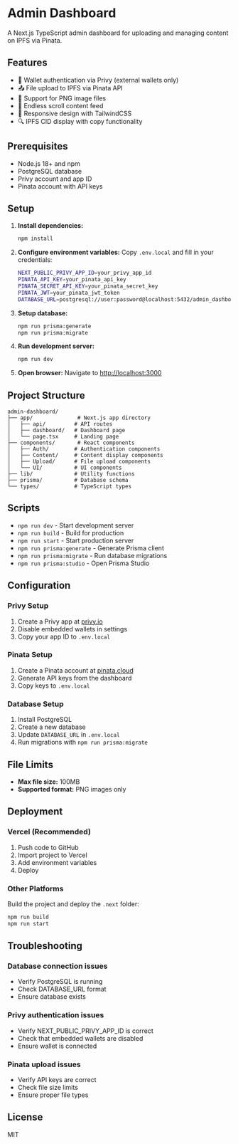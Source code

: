 # Admin Dashboard

A Next.js TypeScript admin dashboard for uploading and managing content on IPFS via Pinata.

## Features

- 🔐 Wallet authentication via Privy (external wallets only)
- 📤 File upload to IPFS via Pinata API
- 📁 Support for PNG image files
- 📜 Endless scroll content feed
- 🎨 Responsive design with TailwindCSS
- 🔍 IPFS CID display with copy functionality

## Prerequisites

- Node.js 18+ and npm
- PostgreSQL database
- Privy account and app ID
- Pinata account with API keys

## Setup

1. **Install dependencies:**
   ```bash
   npm install
   ```

2. **Configure environment variables:**
   Copy `.env.local` and fill in your credentials:
   ```bash
   NEXT_PUBLIC_PRIVY_APP_ID=your_privy_app_id
   PINATA_API_KEY=your_pinata_api_key
   PINATA_SECRET_API_KEY=your_pinata_secret_key
   PINATA_JWT=your_pinata_jwt_token
   DATABASE_URL=postgresql://user:password@localhost:5432/admin_dashboard
   ```

3. **Setup database:**
   ```bash
   npm run prisma:generate
   npm run prisma:migrate
   ```

4. **Run development server:**
   ```bash
   npm run dev
   ```

5. **Open browser:**
   Navigate to [http://localhost:3000](http://localhost:3000)

## Project Structure

```
admin-dashboard/
├── app/              # Next.js app directory
│   ├── api/         # API routes
│   ├── dashboard/   # Dashboard page
│   └── page.tsx     # Landing page
├── components/       # React components
│   ├── Auth/        # Authentication components
│   ├── Content/     # Content display components
│   ├── Upload/      # File upload components
│   └── UI/          # UI components
├── lib/             # Utility functions
├── prisma/          # Database schema
└── types/           # TypeScript types
```

## Scripts

- `npm run dev` - Start development server
- `npm run build` - Build for production
- `npm run start` - Start production server
- `npm run prisma:generate` - Generate Prisma client
- `npm run prisma:migrate` - Run database migrations
- `npm run prisma:studio` - Open Prisma Studio

## Configuration

### Privy Setup
1. Create a Privy app at [privy.io](https://privy.io)
2. Disable embedded wallets in settings
3. Copy your app ID to `.env.local`

### Pinata Setup
1. Create a Pinata account at [pinata.cloud](https://pinata.cloud)
2. Generate API keys from the dashboard
3. Copy keys to `.env.local`

### Database Setup
1. Install PostgreSQL
2. Create a new database
3. Update `DATABASE_URL` in `.env.local`
4. Run migrations with `npm run prisma:migrate`

## File Limits

- **Max file size:** 100MB
- **Supported format:** PNG images only

## Deployment

### Vercel (Recommended)
1. Push code to GitHub
2. Import project to Vercel
3. Add environment variables
4. Deploy

### Other Platforms
Build the project and deploy the `.next` folder:
```bash
npm run build
npm run start
```

## Troubleshooting

### Database connection issues
- Verify PostgreSQL is running
- Check DATABASE_URL format
- Ensure database exists

### Privy authentication issues
- Verify NEXT_PUBLIC_PRIVY_APP_ID is correct
- Check that embedded wallets are disabled
- Ensure wallet is connected

### Pinata upload issues
- Verify API keys are correct
- Check file size limits
- Ensure proper file types

## License

MIT